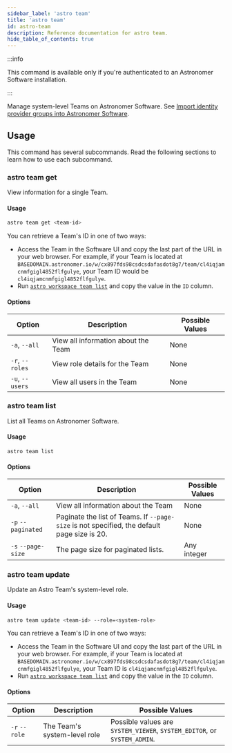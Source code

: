 ```yaml
---
sidebar_label: 'astro team'
title: 'astro team'
id: astro-team
description: Reference documentation for astro team.
hide_table_of_contents: true
---
```


:::info 

This command is available only if you're authenticated to an Astronomer Software installation. 

:::

Manage system-level Teams on Astronomer Software. See [Import identity provider groups into Astronomer Software](https://docs.astronomer.io/software/import-idp-groups).

## Usage 

This command has several subcommands. Read the following sections to learn how to use each subcommand.

### astro team get 

View information for a single Team. 

#### Usage  

```sh
astro team get <team-id>
```

You can retrieve a Team's ID in one of two ways:

- Access the Team in the Software UI and copy the last part of the URL in your web browser. For example, if your Team is located at `BASEDOMAIN.astronomer.io/w/cx897fds98csdcsdafasdot8g7/team/cl4iqjamcnmfgigl4852flfgulye`, your Team ID would be `cl4iqjamcnmfgigl4852flfgulye`.
- Run [`astro workspace team list`](#astro-workspace-team-list) and copy the value in the `ID` column.

#### Options

| Option              | Description                                                                                   | Possible Values                                 |
| ------------------- | --------------------------------------------------------------------------------------------- | ----------------------------------------------- |
| `-a`, `--all` | View all information about the Team | None  |
| `-r`, `--roles` | View role details for the Team  | None  |
| `-u`, `--users` | View all users in the Team  | None  |

### astro team list 

List all Teams on Astronomer Software.

#### Usage  

```sh
astro team list 
```

#### Options

| Option              | Description                                                                                   | Possible Values                                 |
| ------------------- | --------------------------------------------------------------------------------------------- | ----------------------------------------------- |
| `-a`, `--all` | View all information about the Team | None  |
| `-p` `--paginated ` | Paginate the list of Teams. If `--page-size` is not specified, the default page size is 20. | None            |
| `-s` `--page-size`  | The page size for paginated lists.                                                               | Any integer     |

### astro team update 

Update an Astro Team's system-level role.

#### Usage  

```sh
astro team update <team-id> --role=<system-role>
```

You can retrieve a Team's ID in one of two ways:

- Access the Team in the Software UI and copy the last part of the URL in your web browser. For example, if your Team is located at `BASEDOMAIN.astronomer.io/w/cx897fds98csdcsdafasdot8g7/team/cl4iqjamcnmfgigl4852flfgulye`, your Team ID is `cl4iqjamcnmfgigl4852flfgulye`.
- Run [`astro workspace team list`](#astro-workspace-team-list) and copy the value in the `ID` column.

#### Options

| Option              | Description                                                                                   | Possible Values                                 |
| ------------------- | --------------------------------------------------------------------------------------------- | ----------------------------------------------- |
| `-r` `--role`       | The Team's system-level role | Possible values are `SYSTEM_VIEWER`, `SYSTEM_EDITOR`, or `SYSTEM_ADMIN`. |